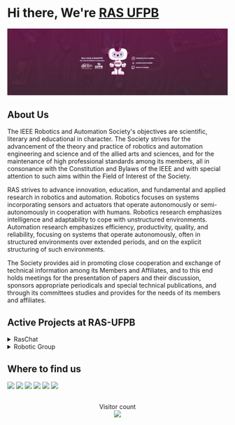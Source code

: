 # Hi there, We're [RAS UFPB](https://linktr.ee/rasufpb)

<div id="BannerInicial" align = "center">
    <img src="https://github.com/RAS-UFPB/.github/blob/main/profile/imagens/Bem-vindo_a_RASUFPB_Seu_Canal_de_Robotica_e_Automacao%20v2.png">
</div>

<!-- COLOCAR TEXTO SOBRE A DATA DE FUNDAÇÃO DA RAS E ETC. -->

## About Us

<p text-align="justify">
The IEEE Robotics and Automation Society's objectives are scientific, literary and educational in character. The Society strives for the advancement of the theory and practice of robotics and automation engineering and science and of the allied arts and sciences, and for the maintenance of high professional standards among its members, all in consonance with the Constitution and Bylaws of the IEEE and with special attention to such aims within the Field of Interest of the Society.

RAS strives to advance innovation, education, and fundamental and applied research in robotics and automation. Robotics focuses on systems incorporating sensors and actuators that operate autonomously or semi-autonomously in cooperation with humans. Robotics research emphasizes intelligence and adaptability to cope with unstructured environments. Automation research emphasizes efficiency, productivity, quality, and reliability, focusing on systems that operate autonomously, often in structured environments over extended periods, and on the explicit structuring of such environments.

The Society provides aid in promoting close cooperation and exchange of technical information among its Members and Affiliates, and to this end holds meetings for the presentation of papers and their discussion, sponsors appropriate periodicals and special technical publications, and through its committees studies and provides for the needs of its members and affiliates.
</p>

## Active Projects at RAS-UFPB

<div>
<details>
   <summary>RasChat</summary>
    <div> Playlist com todos os episódios da primeira temporada do <a href = https://www.youtube.com/watch?v=rLqqt_gwrzg&list=PLvZM0tNIK7izHrqq3WYfDFzpj5RwM721k> RASCHAT</a></div>
</details>
<details>
   <summary>Robotic Group</summary>
</details>

## Where to find us
<div> 
  <a href="https://www.youtube.com/channel/UC7ivKC1W7ScdBqfKEkJO68g" target="_blank"><img src="https://img.shields.io/badge/YouTube-FF0000?style=for-the-badge&logo=youtube&logoColor=white" target="_blank"></a>
  <a href="https://www.instagram.com/rasufpb/" target="_blank"><img src="https://img.shields.io/badge/-Instagram-%23E4405F?style=for-the-badge&logo=instagram&logoColor=white" target="_blank"></a>
 	<a href="https://www.twitch.tv/rasufpb" target="_blank"><img src="https://img.shields.io/badge/Twitch-9146FF?style=for-the-badge&logo=twitch&logoColor=white" target="_blank"></a>
 <a href="https://discord.gg/6jdj3tn5JK" target="_blank"><img src="https://img.shields.io/badge/Discord-7289DA?style=for-the-badge&logo=discord&logoColor=white" target="_blank"></a> 
  <a href = "mailto:ras.ufpb@gmail.com"><img src="https://img.shields.io/badge/-Gmail-%23333?style=for-the-badge&logo=gmail&logoColor=white" target="_blank"></a>
  <a href="https://www.linkedin.com/company/ras-ufpb/" target="_blank"><img src="https://img.shields.io/badge/-LinkedIn-%230077B5?style=for-the-badge&logo=linkedin&logoColor=white" target="_blank"></a>
</div>

##
<p align="center"> 
  Visitor count<br>
  <img src="https://profile-counter.glitch.me/RAS-UFPB/count.svg" />
</p>
